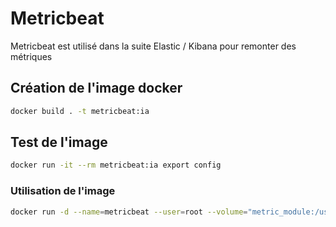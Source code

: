 # Metricbeat

Metricbeat est utilisé dans la suite Elastic / Kibana pour remonter des métriques

## Création de l'image docker

```bash
docker build . -t metricbeat:ia
```

## Test de l'image

```bash
docker run -it --rm metricbeat:ia export config
```

### Utilisation de l'image

```bash
docker run -d --name=metricbeat --user=root --volume="metric_module:/usr/share/metricbeat" --volume="/var/run/docker.sock:/var/run/docker.sock:ro"  metricbeat:ia metricbeat -e -E output.elasticsearch.hosts=["https://192.168.5.6:9200"] -E output.elasticsearch.ssl.verification_mode="none" -E output.elasticsearch.username="elastic" -E output.elasticsearch.password="8UveHLt9E2zTXboykFfJ"
```
